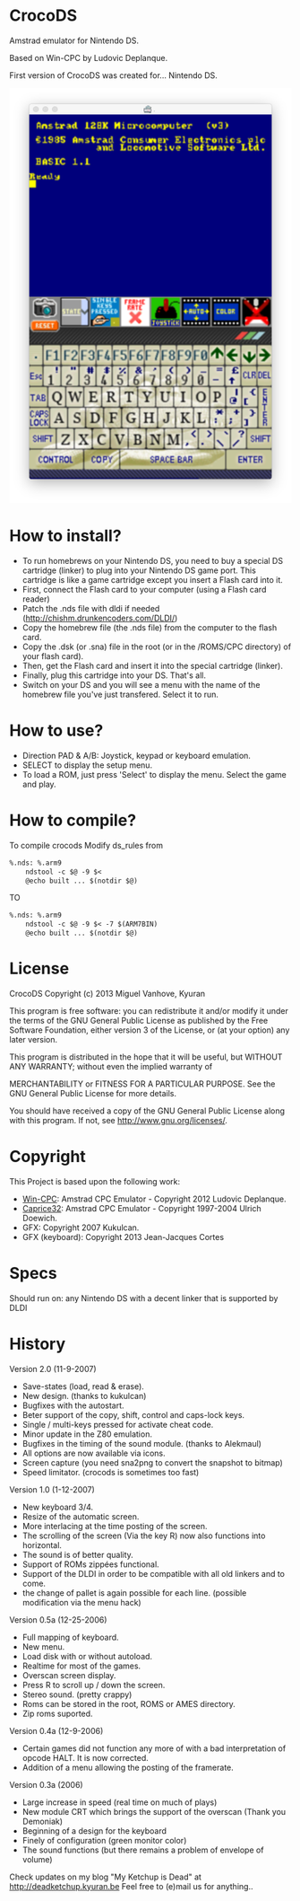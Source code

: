 CrocoDS
=======

Amstrad emulator for Nintendo DS.

Based on Win-CPC by Ludovic Deplanque.

First version of CrocoDS was created for... Nintendo DS. 

![Screenshot](screenshot.png)

How to install?
===============

- To run homebrews on your Nintendo DS, you need to buy a special DS cartridge (linker) to plug into your Nintendo DS game port. This cartridge is like a game cartridge except you insert a Flash card into it.
- First, connect the Flash card to your computer (using a Flash card reader) 
- Patch the .nds file with dldi if needed (http://chishm.drunkencoders.com/DLDI/)
- Copy the homebrew file (the .nds file) from the computer to the flash card. 
- Copy the .dsk (or .sna) file in the root (or in the /ROMS/CPC directory) of your flash card).
- Then, get the Flash card and insert it into the special cartridge (linker). 
- Finally, plug this cartridge into your DS. That's all. 
- Switch on your DS and you will see a menu with the name of the homebrew file you've just transfered. Select it to run.     

How to use?
===========
    
- Direction PAD & A/B: Joystick, keypad or keyboard emulation. 
- SELECT to display the setup menu.
- To load a ROM, just press 'Select' to display the menu. Select the game and play.

How to compile?
===============

To compile crocods
Modify ds_rules from

```
%.nds: %.arm9
    ndstool -c $@ -9 $<
    @echo built ... $(notdir $@)
```

TO

```
%.nds: %.arm9
    ndstool -c $@ -9 $< -7 $(ARM7BIN)
    @echo built ... $(notdir $@)
```


License
=======

CrocoDS Copyright (c) 2013 Miguel Vanhove, Kyuran

This program is free software: you can redistribute it and/or modify it under the terms of the GNU General Public License as published by the Free Software Foundation, either version 3 of the License, or (at your option) any later version.

This program is distributed in the hope that it will be useful, but WITHOUT ANY WARRANTY; without even the implied warranty of

MERCHANTABILITY or FITNESS FOR A PARTICULAR PURPOSE. See the GNU General Public License for more details.

You should have received a copy of the GNU General Public License along with this program. If not, see http://www.gnu.org/licenses/.

Copyright
=========
This Project is based upon the following work:

- [Win-CPC](http://demoniak-contrib.forumactif.com "Win-CPC"): Amstrad CPC Emulator - Copyright 2012 Ludovic Deplanque.
- [Caprice32](https://sourceforge.net/projects/caprice32/ "Caprice32"): Amstrad CPC Emulator - Copyright 1997-2004 Ulrich Doewich.
- GFX: Copyright 2007 Kukulcan.
- GFX (keyboard): Copyright 2013 Jean-Jacques Cortes


Specs
=====

Should run on:
any Nintendo DS with a decent linker that is supported by DLDI

History
=======

Version 2.0 (11-9-2007)

- Save-states (load, read & erase).
- New design. (thanks to kukulcan)
- Bugfixes with the autostart.
- Beter support of the copy, shift, control and caps-lock keys.
- Single / multi-keys pressed for activate cheat code.    
- Minor update in the Z80 emulation.
- Bugfixes in the timing of the sound module. (thanks to Alekmaul)
- All options are now available via icons.
- Screen capture (you need sna2png to convert the snapshot to bitmap)
- Speed limitator. (crocods is sometimes too fast)

Version 1.0 (1-12-2007)
  
- New keyboard 3/4.
- Resize of the automatic screen.
- More interlacing at the time posting of the screen.
- The scrolling of the screen (Via the key R) now also functions into horizontal.
- The sound is of better quality.
- Support of ROMs zippées functional.
- Support of the DLDI in order to be compatible with all old linkers and to come.
- the change of pallet is again possible for each line. (possible modification via the menu hack)
    
Version 0.5a (12-25-2006)
  
- Full mapping of keyboard.
- New menu.
- Load disk with or without autoload.
- Realtime for most of the games.
- Overscan screen display.
- Press R to scroll up / down the screen.
- Stereo sound. (pretty crappy)
- Roms can be stored in the root, ROMS or AMES directory.
- Zip roms suported. 
    
Version 0.4a (12-9-2006)
    
- Certain games did not function any more of with a bad interpretation of opcode HALT. It is now corrected.
- Addition of a menu allowing the posting of the framerate.

Version 0.3a (2006)
    
- Large increase in speed (real time on much of plays)
- New module CRT which brings the support of the overscan (Thank you Demoniak)
- Beginning of a design for the keyboard
- Finely of configuration (green monitor color)
- The sound functions (but there remains a problem of envelope of volume)     
	
   
Check updates on my blog "My Ketchup is Dead" at http://deadketchup.kyuran.be
Feel free to (e)mail us for anything..
